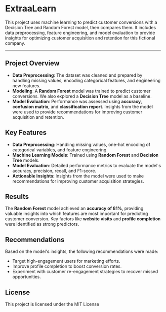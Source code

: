 # ExtraaLearn
This project uses machine learning to predict customer conversions with a Decision Tree and Random Forest model, then compares them. It includes data preprocessing, feature engineering, and model evaluation to provide insights for optimizing customer acquisition and retention for this fictional company.

--------

## Project Overview

- **Data Preprocessing**: The dataset was cleaned and prepared by handling missing values, encoding categorical features, and engineering new features.
- **Modeling**: A **Random Forest** model was trained to predict customer conversions. We also explored a **Decision Tree** model as a baseline.
- **Model Evaluation**: Performance was assessed using **accuracy**, **confusion matrix**, and **classification report**. Insights from the model were used to provide recommendations for improving customer acquisition and retention.

## Key Features

- **Data Preprocessing**: Handling missing values, one-hot encoding of categorical variables, and feature engineering.
- **Machine Learning Models**: Trained using **Random Forest** and **Decision Tree** models.
- **Model Evaluation**: Detailed performance metrics to evaluate the model's accuracy, precision, recall, and F1-score.
- **Actionable Insights**: Insights from the model were used to make recommendations for improving customer acquisition strategies.

## Results

The **Random Forest** model achieved an **accuracy of 81%**, providing valuable insights into which features are most important for predicting customer conversion. Key factors like **website visits** and **profile completion** were identified as strong predictors.

## Recommendations

Based on the model's insights, the following recommendations were made:
- Target high-engagement users for marketing efforts.
- Improve profile completion to boost conversion rates.
- Experiment with customer re-engagement strategies to recover missed opportunities.

## License

This project is licensed under the MIT License
